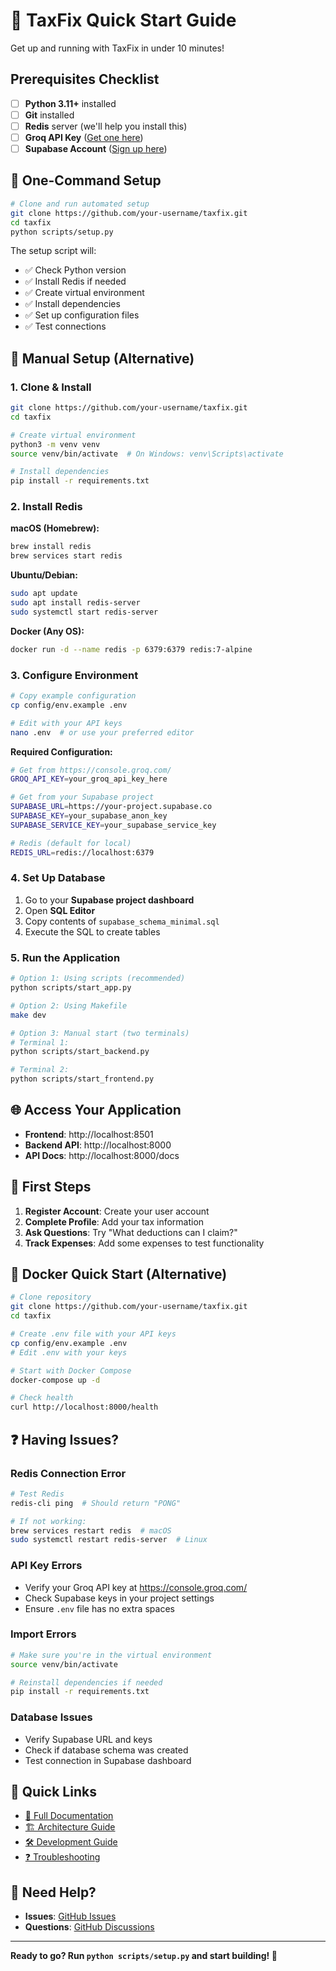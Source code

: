 # 🚀 TaxFix Quick Start Guide

Get up and running with TaxFix in under 10 minutes!

## Prerequisites Checklist

- [ ] **Python 3.11+** installed
- [ ] **Git** installed  
- [ ] **Redis** server (we'll help you install this)
- [ ] **Groq API Key** ([Get one here](https://console.groq.com/))
- [ ] **Supabase Account** ([Sign up here](https://supabase.com/))

## 🎯 One-Command Setup

```bash
# Clone and run automated setup
git clone https://github.com/your-username/taxfix.git
cd taxfix
python scripts/setup.py
```

The setup script will:
- ✅ Check Python version
- ✅ Install Redis if needed
- ✅ Create virtual environment
- ✅ Install dependencies
- ✅ Set up configuration files
- ✅ Test connections

## 🔧 Manual Setup (Alternative)

### 1. Clone & Install

```bash
git clone https://github.com/your-username/taxfix.git
cd taxfix

# Create virtual environment
python3 -m venv venv
source venv/bin/activate  # On Windows: venv\Scripts\activate

# Install dependencies
pip install -r requirements.txt
```

### 2. Install Redis

**macOS (Homebrew):**
```bash
brew install redis
brew services start redis
```

**Ubuntu/Debian:**
```bash
sudo apt update
sudo apt install redis-server
sudo systemctl start redis-server
```

**Docker (Any OS):**
```bash
docker run -d --name redis -p 6379:6379 redis:7-alpine
```

### 3. Configure Environment

```bash
# Copy example configuration
cp config/env.example .env

# Edit with your API keys
nano .env  # or use your preferred editor
```

**Required Configuration:**
```bash
# Get from https://console.groq.com/
GROQ_API_KEY=your_groq_api_key_here

# Get from your Supabase project
SUPABASE_URL=https://your-project.supabase.co
SUPABASE_KEY=your_supabase_anon_key
SUPABASE_SERVICE_KEY=your_supabase_service_key

# Redis (default for local)
REDIS_URL=redis://localhost:6379
```

### 4. Set Up Database

1. Go to your **Supabase project dashboard**
2. Open **SQL Editor**
3. Copy contents of `supabase_schema_minimal.sql`
4. Execute the SQL to create tables

### 5. Run the Application

```bash
# Option 1: Using scripts (recommended)
python scripts/start_app.py

# Option 2: Using Makefile
make dev

# Option 3: Manual start (two terminals)
# Terminal 1:
python scripts/start_backend.py

# Terminal 2:
python scripts/start_frontend.py
```

## 🌐 Access Your Application

- **Frontend**: http://localhost:8501
- **Backend API**: http://localhost:8000
- **API Docs**: http://localhost:8000/docs

## 🎉 First Steps

1. **Register Account**: Create your user account
2. **Complete Profile**: Add your tax information
3. **Ask Questions**: Try "What deductions can I claim?"
4. **Track Expenses**: Add some expenses to test functionality

## 🐳 Docker Quick Start (Alternative)

```bash
# Clone repository
git clone https://github.com/your-username/taxfix.git
cd taxfix

# Create .env file with your API keys
cp config/env.example .env
# Edit .env with your keys

# Start with Docker Compose
docker-compose up -d

# Check health
curl http://localhost:8000/health
```

## ❓ Having Issues?

### Redis Connection Error
```bash
# Test Redis
redis-cli ping  # Should return "PONG"

# If not working:
brew services restart redis  # macOS
sudo systemctl restart redis-server  # Linux
```

### API Key Errors
- Verify your Groq API key at https://console.groq.com/
- Check Supabase keys in your project settings
- Ensure `.env` file has no extra spaces

### Import Errors
```bash
# Make sure you're in the virtual environment
source venv/bin/activate

# Reinstall dependencies if needed
pip install -r requirements.txt
```

### Database Issues
- Verify Supabase URL and keys
- Check if database schema was created
- Test connection in Supabase dashboard

## 🔗 Quick Links

- [📖 Full Documentation](README.md)
- [🏗️ Architecture Guide](docs/PROJECT_STRUCTURE.md)
- [🛠️ Development Guide](docs/FRONTEND_GUIDE.md)
- [❓ Troubleshooting](README.md#troubleshooting)

## 💬 Need Help?

- **Issues**: [GitHub Issues](https://github.com/your-username/taxfix/issues)
- **Questions**: [GitHub Discussions](https://github.com/your-username/taxfix/discussions)

---

**Ready to go? Run `python scripts/setup.py` and start building! 🚀**
